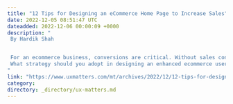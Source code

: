 ```yaml
---
title: "12 Tips for Designing an eCommerce Home Page to Increase Sales"
date: 2022-12-05 08:51:47 UTC
dateadded: 2022-12-06 00:00:09 +0000
description: "
 By Hardik Shah 


 For an ecommerce business, conversions are critical. Without sales conversions, your business won’t have cash flow. However, for ecommerce Web sites in the US, only 2.3% of visits convert into purchases. Therefore, designing an ecommerce Web site to achieve higher conversion rates is not a choice, but a necessity. 
 What strategy should you adopt in designing an enhanced ecommerce user experience? Before deciding, you should  conduct a UX needs analysis that is based on your customers’ demands and painpoints. In this article, I’ll describe twelve ecommerce UX strategies that could help improve your ecommerce site’s conversions. Read More 
"
link: "https://www.uxmatters.com/mt/archives/2022/12/12-tips-for-designing-an-ecommerce-home-page-to-increase-sales.php"
category:
directory: _directory/ux-matters.md
---
```

